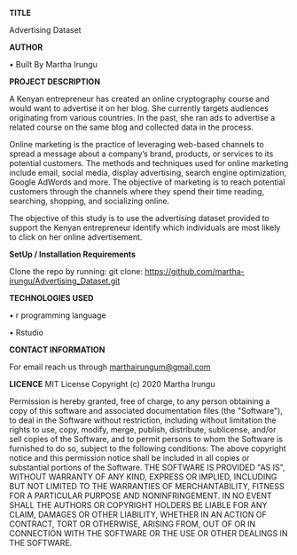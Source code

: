 **TITLE**

Advertising Dataset


**AUTHOR**

•	Built By Martha Irungu


**PROJECT DESCRIPTION**

A Kenyan entrepreneur has created an online cryptography course and would want to advertise it on her blog. She currently targets audiences originating from various countries. In the past, she ran ads to advertise a related course on the same blog and collected data in the process.

Online marketing is the practice of leveraging web-based channels to spread a message about a company’s brand, products, or services to its potential customers. The methods and techniques used for online marketing include email, social media, display advertising, search engine optimization, Google AdWords and more. The objective of marketing is to reach potential customers through the channels where they spend their time reading, searching, shopping, and socializing online.

The objective of this study is to use the advertising dataset provided to support the Kenyan entrepreneur identify which individuals are most likely to click on her online advertisement.



**SetUp / Installation Requirements**

Clone the repo by running:
git clone: https://github.com/martha-irungu/Advertising_Dataset.git 



**TECHNOLOGIES USED**

•	r programming language

•	Rstudio


**CONTACT INFORMATION**

For email reach us through marthairungum@gmail.com



**LICENCE**
MIT License
Copyright (c) 2020 Martha Irungu

Permission is hereby granted, free of charge, to any person obtaining a copy of this software and associated documentation files (the "Software"), to deal in the Software without restriction, including without limitation the rights to use, copy, modify, merge, publish, distribute, sublicense, and/or sell copies of the Software, and to permit persons to whom the Software is furnished to do so, subject to the following conditions:
The above copyright notice and this permission notice shall be included in all copies or substantial portions of the Software.
THE SOFTWARE IS PROVIDED "AS IS", WITHOUT WARRANTY OF ANY KIND, EXPRESS OR IMPLIED, INCLUDING BUT NOT LIMITED TO THE WARRANTIES OF MERCHANTABILITY, FITNESS FOR A PARTICULAR PURPOSE AND NONINFRINGEMENT. IN NO EVENT SHALL THE AUTHORS OR COPYRIGHT HOLDERS BE LIABLE FOR ANY CLAIM, DAMAGES OR OTHER LIABILITY, WHETHER IN AN ACTION OF CONTRACT, TORT OR OTHERWISE, ARISING FROM, OUT OF OR IN CONNECTION WITH THE SOFTWARE OR THE USE OR OTHER DEALINGS IN THE SOFTWARE.
